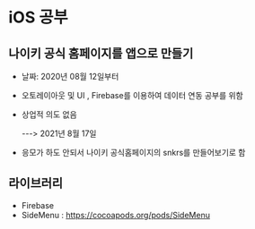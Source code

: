 # iOS 공부

## 나이키 공식 홈페이지를 앱으로 만들기 
- 날짜: 2020년 08월 12일부터
- 오토레이아웃 및 UI , Firebase를 이용하여 데이터 연동 공부를 위함
- 상업적 의도 없음

   ---> 2021년 8월 17일
- 응모가 하도 안되서 나이키 공식홈페이지의 snkrs를 만들어보기로 함
   
   
   
## 라이브러리
- Firebase
- SideMenu : https://cocoapods.org/pods/SideMenu
